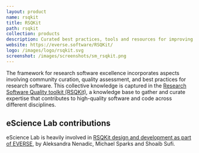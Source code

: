 ```yaml
---
layout: product
name: rsqkit
title: RSQKit
path: rsqkit
collection: products
description: Curated best practices, tools and resources for improving the quality of research software
website: https://everse.software/RSQKit/
logo: /images/logo/rsqkit.svg
screenshot: /images/screenshots/sm_rsqkit.png
---
```


The framework for research software excellence incorporates aspects involving community curation, quality assessment, and best practices for research software. This collective knowledge is captured in the [Research Software Quality toolkit (RSQKit)](https://everse.software/RSQKit/), a knowledge base to gather and curate expertise that contributes to high-quality software and code across different disciplines.


## eScience Lab contributions

eScience Lab is heavily involved in [RSQKit design and development as part of EVERSE](https://everse.software/services/rsqkit/), by Aleksandra Nenadic, Michael Sparks and Shoaib Sufi.